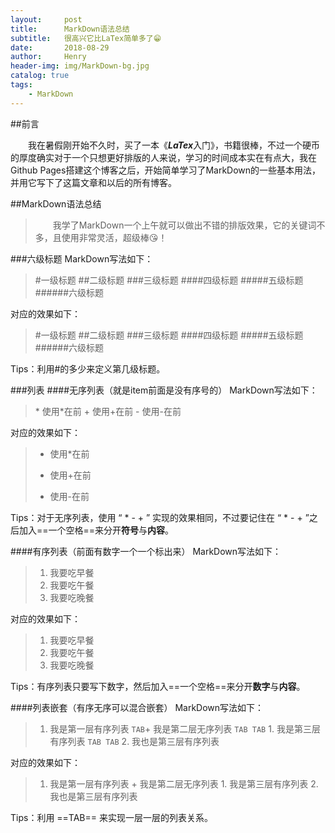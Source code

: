 ```yaml
---
layout:     post
title:      MarkDown语法总结
subtitle:   很高兴它比LaTex简单多了😁
date:       2018-08-29
author:     Henry
header-img: img/MarkDown-bg.jpg
catalog: true
tags:
    - MarkDown
---
```


##前言

&emsp;&emsp;我在暑假刚开始不久时，买了一本《***LaTex***入门》，书籍很棒，不过一个硬币的厚度确实对于一个只想更好排版的人来说，学习的时间成本实在有点大，我在Github Pages搭建这个博客之后，开始简单学习了MarkDown的一些基本用法，并用它写下了这篇文章和以后的所有博客。

##MarkDown语法总结
>&emsp;&emsp;我学了MarkDown一个上午就可以做出不错的排版效果，它的关键词不多，且使用非常灵活，超级棒😘！

###六级标题
MarkDown写法如下：
>\#一级标题
>\##二级标题
>\###三级标题
>\####四级标题
>\#####五级标题
>\######六级标题

对应的效果如下：
>#一级标题
>##二级标题
>###三级标题
>####四级标题
>#####五级标题
>######六级标题

Tips：利用#的多少来定义第几级标题。

###列表
####无序列表（就是item前面是没有序号的）
MarkDown写法如下：
>\* 使用*在前
>\+ 使用+在前
>\- 使用-在前

对应的效果如下：
>* 使用*在前
>+ 使用+在前
>- 使用-在前

Tips：对于无序列表，使用 “ * - + ” 实现的效果相同，不过要记住在 “ * - + ”之后加入==一个空格==来分开**符号**与**内容**。

####有序列表（前面有数字一个一个标出来）
MarkDown写法如下：
>1. 我要吃早餐
>2. 我要吃午餐
>3. 我要吃晚餐

对应的效果如下：
>1. 我要吃早餐
>2. 我要吃午餐
>3. 我要吃晚餐

Tips：有序列表只要写下数字，然后加入==一个空格==来分开**数字**与**内容**。

####列表嵌套（有序无序可以混合嵌套）
MarkDown写法如下：
>1. 我是第一层有序列表
>`TAB`\+ 我是第二层无序列表
	`TAB TAB`	1. 我是第三层有序列表
      `TAB TAB` 2. 我也是第三层有序列表

对应的效果如下：
>1. 我是第一层有序列表
    + 我是第二层无序列表
        1. 我是第三层有序列表
        2. 我也是第三层有序列表

Tips：利用 ==TAB== 来实现一层一层的列表关系。


